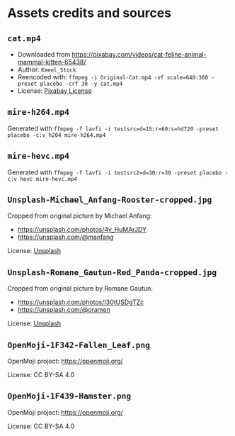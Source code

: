 # Assets credits and sources

## `cat.mp4`

- Downloaded from https://pixabay.com/videos/cat-feline-animal-mammal-kitten-65438/
- Author: `Kmeel_Stock`
- Reencoded with: `ffmpeg -i Original-Cat.mp4 -vf scale=640:360 -preset placebo -crf 30 -y cat.mp4`
- License: [Pixabay License](https://pixabay.com/service/license/)

## `mire-h264.mp4`

Generated with `ffmpeg -f lavfi -i testsrc=d=15:r=60:s=hd720 -preset placebo -c:v h264 mire-h264.mp4`

## `mire-hevc.mp4`

Generated with `ffmpeg -f lavfi -i testsrc2=d=30:r=30 -preset placebo -c:v hevc mire-hevc.mp4`

## `Unsplash-Michael_Anfang-Rooster-cropped.jpg`

Cropped from original picture by Michael Anfang:
- https://unsplash.com/photos/4v_HuMArJDY
- https://unsplash.com/@manfang

License: [Unsplash](https://unsplash.com/license)

## `Unsplash-Romane_Gautun-Red_Panda-cropped.jpg`

Cropped from original picture by Romane Gautun:
- https://unsplash.com/photos/I30tUSDgTZc
- https://unsplash.com/@oramen

License: [Unsplash](https://unsplash.com/license)

## `OpenMoji-1F342-Fallen_Leaf.png`

OpenMoji project: https://openmoji.org/

License: CC BY-SA 4.0

## `OpenMoji-1F439-Hamster.png`

OpenMoji project: https://openmoji.org/

License: CC BY-SA 4.0
